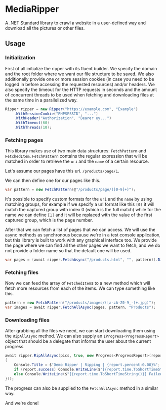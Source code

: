 # MediaRipper

A .NET Standard library to crawl a website in a user-defined way and download all the pictures or other files.

## Usage

### Initialization
First of all initialize the ripper with its fluent builder. We specify the domain and the root folder where we want our file structure to be saved. We also additionally provide one or more session cookies (in case you need to be logged in before accessing the requested resources) and/or headers. We also specify the timeout for the HTTP requests in seconds and the amount of concurrent threads to be used when fetching and downloading files at the same time in a parallelized way.

```csharp
Ripper ripper = new Ripper("https://example.com", "Example")
    .WithSessionCookie("PHPSESSID", "...")
    .WithHeader("Authorization", "Bearer ey...")
    .WithTimeout(60)
    .WithThreads(10);
```

### Fetching pages
This library makes use of two main data structures: `FetchPattern` and `FetchedItem`.
`FetchPattern` contains the regular expression that will be matched in order to retrieve the `uri` and the `name` of a certain resource.

Let's assume our pages have this uri. `/products/page/1`.

We can then define one for our pages like this.

```csharp
var pattern = new FetchPattern(@"/products/page/([0-9]+)");
```
It's possible to specify custom formats for the `uri` and the `name` by using matching groups, for example if we specify a uri format like this `[0]` it will match the captured group with index 0 (which is the full match) while for the name we can define `[1]` and it will be replaced with the value of the first captured group, which is the page number.

After that we can fetch a list of pages that we can access. We will use the async methods as synchronous because we're in a test console application, but this library is built to work with any graphical interface too. We provide the page where we can find all the other pages we want to fetch, and we do not provide a folder name so that the default one will be used.

```csharp
var pages = (await ripper.FetchAsync("/products.html", "", pattern)).Distinct();
```

### Fetching files
Now we can feed the array of `FetchedItem`s to a new method which will fetch more resources from each of the items. We can type something like this.

```csharp
pattern = new FetchPattern("/products/images/([a-zA-Z0-9_-]+.jpg)");
var images = await ripper.FetchAllAsync(pages, pattern, "Products");
```

### Downloading files
After grabbing all the files we need, we can start downloading them using the `RipAllAsync` method. We can also supply an `IProgress<ProgressReport>` object that should be a delegate that informs the user about the current progress.

```csharp
await ripper.RipAllAsync(pics, true, new Progress<ProgressReport>(report =>
{
    Console.Title = $"Demo Ripper | Ripping | {report.percent:0.00}%";
    if (report.success) Console.WriteLine($"[{report.time.ToShortTimeString()}] Downloaded {report.finishedItem.uri} to {report.finishedItem.path}");
    else Console.WriteLine($"[{report.time.ToShortTimeString()}] Failed to download {report.finishedItem.uri}. Reason: {report.error}");
}));
```
The progress can also be supplied to the `FetchAllAsync` method in a similar way.

And we're done!
